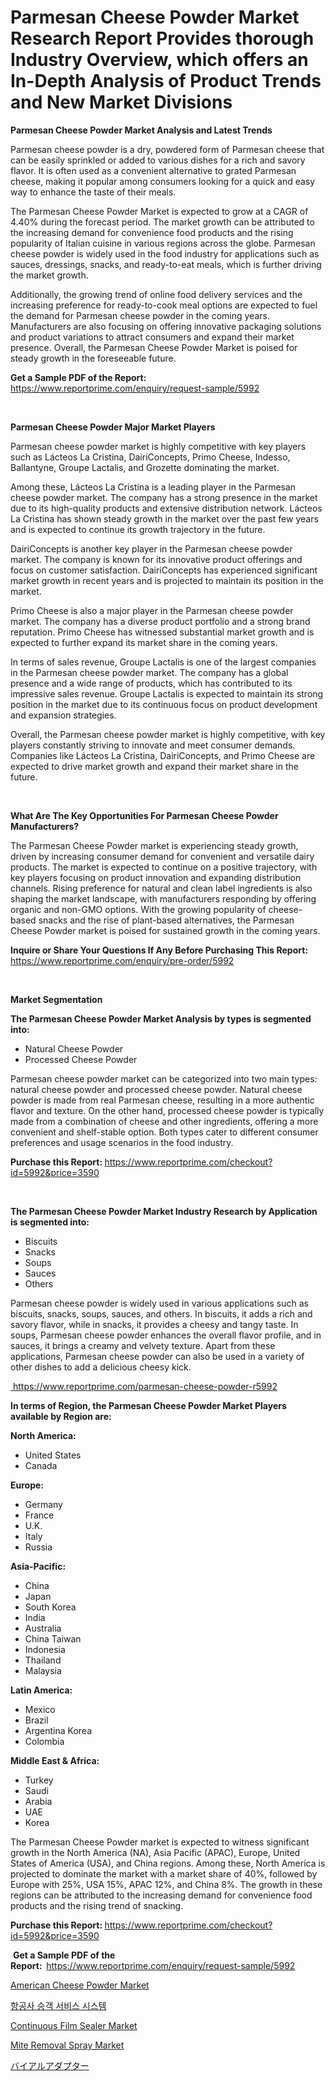 <p><h1>Parmesan Cheese Powder Market Research Report Provides thorough Industry Overview, which offers an In-Depth Analysis of Product Trends and New Market Divisions</h1></p><p><strong>Parmesan Cheese Powder Market Analysis and Latest Trends</strong></p>
<p><p>Parmesan cheese powder is a dry, powdered form of Parmesan cheese that can be easily sprinkled or added to various dishes for a rich and savory flavor. It is often used as a convenient alternative to grated Parmesan cheese, making it popular among consumers looking for a quick and easy way to enhance the taste of their meals.</p><p>The Parmesan Cheese Powder Market is expected to grow at a CAGR of 4.40% during the forecast period. The market growth can be attributed to the increasing demand for convenience food products and the rising popularity of Italian cuisine in various regions across the globe. Parmesan cheese powder is widely used in the food industry for applications such as sauces, dressings, snacks, and ready-to-eat meals, which is further driving the market growth.</p><p>Additionally, the growing trend of online food delivery services and the increasing preference for ready-to-cook meal options are expected to fuel the demand for Parmesan cheese powder in the coming years. Manufacturers are also focusing on offering innovative packaging solutions and product variations to attract consumers and expand their market presence. Overall, the Parmesan Cheese Powder Market is poised for steady growth in the foreseeable future.</p></p>
<p><strong>Get a Sample PDF of the Report:&nbsp;</strong> <a href="https://www.reportprime.com/enquiry/request-sample/5992">https://www.reportprime.com/enquiry/request-sample/5992</a></p>
<p>&nbsp;</p>
<p><strong>Parmesan Cheese Powder Major Market Players</strong></p>
<p><p>Parmesan cheese powder market is highly competitive with key players such as Lácteos La Cristina, DairiConcepts, Primo Cheese, Indesso, Ballantyne, Groupe Lactalis, and Grozette dominating the market. </p><p>Among these, Lácteos La Cristina is a leading player in the Parmesan cheese powder market. The company has a strong presence in the market due to its high-quality products and extensive distribution network. Lácteos La Cristina has shown steady growth in the market over the past few years and is expected to continue its growth trajectory in the future.</p><p>DairiConcepts is another key player in the Parmesan cheese powder market. The company is known for its innovative product offerings and focus on customer satisfaction. DairiConcepts has experienced significant market growth in recent years and is projected to maintain its position in the market.</p><p>Primo Cheese is also a major player in the Parmesan cheese powder market. The company has a diverse product portfolio and a strong brand reputation. Primo Cheese has witnessed substantial market growth and is expected to further expand its market share in the coming years.</p><p>In terms of sales revenue, Groupe Lactalis is one of the largest companies in the Parmesan cheese powder market. The company has a global presence and a wide range of products, which has contributed to its impressive sales revenue. Groupe Lactalis is expected to maintain its strong position in the market due to its continuous focus on product development and expansion strategies.</p><p>Overall, the Parmesan cheese powder market is highly competitive, with key players constantly striving to innovate and meet consumer demands. Companies like Lácteos La Cristina, DairiConcepts, and Primo Cheese are expected to drive market growth and expand their market share in the future.</p></p>
<p>&nbsp;</p>
<p><strong>What Are The Key Opportunities For Parmesan Cheese Powder Manufacturers?</strong></p>
<p><p>The Parmesan Cheese Powder market is experiencing steady growth, driven by increasing consumer demand for convenient and versatile dairy products. The market is expected to continue on a positive trajectory, with key players focusing on product innovation and expanding distribution channels. Rising preference for natural and clean label ingredients is also shaping the market landscape, with manufacturers responding by offering organic and non-GMO options. With the growing popularity of cheese-based snacks and the rise of plant-based alternatives, the Parmesan Cheese Powder market is poised for sustained growth in the coming years.</p></p>
<p><strong>Inquire or Share Your Questions If Any Before Purchasing This Report:</strong> <a href="https://www.reportprime.com/enquiry/pre-order/5992">https://www.reportprime.com/enquiry/pre-order/5992</a></p>
<p>&nbsp;</p>
<p><strong>Market Segmentation</strong></p>
<p><strong>The Parmesan Cheese Powder Market Analysis by types is segmented into:</strong></p>
<p><ul><li>Natural Cheese Powder</li><li>Processed Cheese Powder</li></ul></p>
<p><p>Parmesan cheese powder market can be categorized into two main types: natural cheese powder and processed cheese powder. Natural cheese powder is made from real Parmesan cheese, resulting in a more authentic flavor and texture. On the other hand, processed cheese powder is typically made from a combination of cheese and other ingredients, offering a more convenient and shelf-stable option. Both types cater to different consumer preferences and usage scenarios in the food industry.</p></p>
<p><strong>Purchase this Report:&nbsp;</strong><a href="https://www.reportprime.com/checkout?id=5992&price=3590">https://www.reportprime.com/checkout?id=5992&price=3590</a></p>
<p>&nbsp;</p>
<p><strong>The Parmesan Cheese Powder Market Industry Research by Application is segmented into:</strong></p>
<p><ul><li>Biscuits</li><li>Snacks</li><li>Soups</li><li>Sauces</li><li>Others</li></ul></p>
<p><p>Parmesan cheese powder is widely used in various applications such as biscuits, snacks, soups, sauces, and others. In biscuits, it adds a rich and savory flavor, while in snacks, it provides a cheesy and tangy taste. In soups, Parmesan cheese powder enhances the overall flavor profile, and in sauces, it brings a creamy and velvety texture. Apart from these applications, Parmesan cheese powder can also be used in a variety of other dishes to add a delicious cheesy kick.</p></p>
<p><a href="https://www.reportprime.com/parmesan-cheese-powder-r5992">&nbsp;https://www.reportprime.com/parmesan-cheese-powder-r5992</a></p>
<p><strong>In terms of Region, the Parmesan Cheese Powder Market Players available by Region are:</strong></p>
<p>
    <p> <strong> North America: </strong>
        <ul>
            <li>United States</li>
            <li>Canada</li>
        </ul>
        </p> 
    <p> <strong> Europe: </strong>
        <ul>
            <li>Germany</li>
            <li>France</li>
            <li>U.K.</li>
            <li>Italy</li>
            <li>Russia</li>
        </ul>
        </p> 
    <p> <strong> Asia-Pacific: </strong>
        <ul>
            <li>China</li>
            <li>Japan</li>
            <li>South Korea</li>
            <li>India</li>
            <li>Australia</li>
            <li>China Taiwan</li>
            <li>Indonesia</li>
            <li>Thailand</li>
            <li>Malaysia</li>
        </ul>
        </p> 
    <p> <strong> Latin America: </strong>
        <ul>
            <li>Mexico</li>
            <li>Brazil</li>
            <li>Argentina Korea</li>
            <li>Colombia</li>
        </ul>
        </p> 
    <p> <strong> Middle East & Africa: </strong>
        <ul>
            <li>Turkey</li>
            <li>Saudi</li>
            <li>Arabia</li>
            <li>UAE</li>
            <li>Korea</li>
        </ul>
    </p>
    </p>
<p><p>The Parmesan Cheese Powder market is expected to witness significant growth in the North America (NA), Asia Pacific (APAC), Europe, United States of America (USA), and China regions. Among these, North America is projected to dominate the market with a market share of 40%, followed by Europe with 25%, USA 15%, APAC 12%, and China 8%. The growth in these regions can be attributed to the increasing demand for convenience food products and the rising trend of snacking.</p></p>
<p><strong>Purchase this Report: </strong><a href="https://www.reportprime.com/checkout?id=5992&price=3590">https://www.reportprime.com/checkout?id=5992&price=3590</a></p>
<p>&nbsp;<strong>Get a Sample PDF of the Report:&nbsp;&nbsp;</strong><a href="https://www.reportprime.com/enquiry/request-sample/5992">https://www.reportprime.com/enquiry/request-sample/5992</a></p>
<p><strong></strong></p>
<p><p><a href="https://github.com/Hazelklievgspy6vdcsmu106w/Market-Research-Report-List-2/blob/main/american-cheese-powder-market.md">American Cheese Powder Market</a></p><p><a href="https://medium.com/@dudleyferry/%ED%95%AD%EA%B3%B5%EC%82%AC-%EC%8A%B9%EA%B0%9D-%EC%84%9C%EB%B9%84%EC%8A%A4-%EC%8B%9C%EC%8A%A4%ED%85%9C-%EC%8B%9C%EC%9E%A5-%EA%B7%9C%EB%AA%A8-%EB%B0%8F-%EC%8B%9C%EC%9E%A5-%EB%8F%99%ED%96%A5-%EC%A0%84%EC%B2%B4-%EC%82%B0%EC%97%85-%EA%B0%9C%EC%9A%94-2024%EB%85%84%EB%B6%80%ED%84%B0-2031%EB%85%84-125f5736cdbb">항공사 승객 서비스 시스템</a></p><p><a href="https://www.linkedin.com/pulse/continuous-film-sealer-market-trends-analysis-forecasted-b9rmc">Continuous Film Sealer Market</a></p><p><a href="https://issuu.com/reportprime-2/docs/mite-removal-spray-market-size-2030.pptx">Mite Removal Spray Market</a></p><p><a href="https://github.com/AdellaPrice2023/Market-Research-Report-List-1/blob/main/619665674746.md">バイアルアダプター</a></p></p>